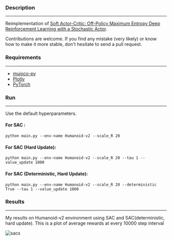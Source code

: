 ### Description
------------
Reimplementation of [Soft Actor-Critic: Off-Policy Maximum Entropy Deep Reinforcement
Learning with a Stochastic Actor](https://arxiv.org/pdf/1801.01290.pdf).

Contributions are welcome. If you find any mistake (very likely) or know how to make it more stable, don't hesitate to send a pull request.

### Requirements
------------

- [mujoco-py](https://github.com/openai/mujoco-py)
- [Plotly](https://plot.ly/)
- [PyTorch](http://pytorch.org/)

### Run
------------
Use the default hyperparameters.

#### For SAC :

```
python main.py --env-name Humanoid-v2 --scale_R 20 
```

#### For SAC (Hard Update):

```
python main.py --env-name Humanoid-v2 --scale_R 20 --tau 1 --value_update 1000
```

#### For SAC (Deterministic, Hard Update):

```
python main.py --env-name Humanoid-v2 --scale_R 20 --deterministic True --tau 1 --value_update 1000
```

### Results
------------
My results on Humanoid-v2 environment using SAC and SAC(deterministic, hard update).
This is a plot of average rewards at every 10000 step interval 

![sacs](https://user-images.githubusercontent.com/18737539/45400165-b2f42980-b668-11e8-8e2b-2b5cdc226204.jpeg)

